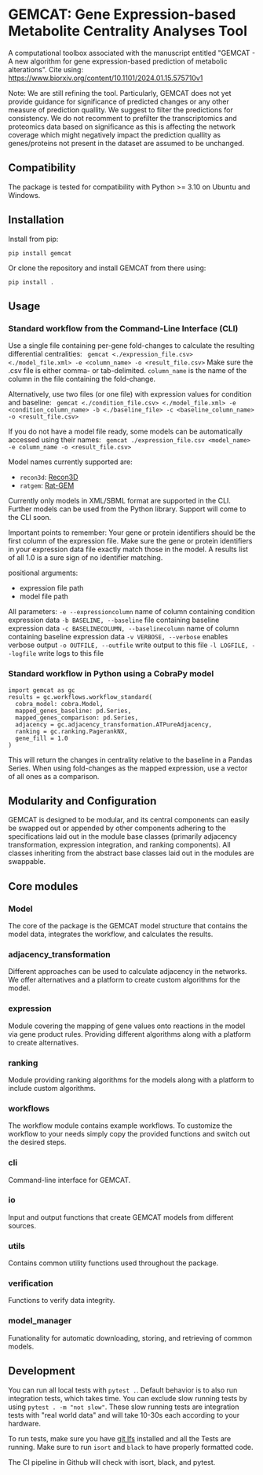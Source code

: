 # GEMCAT: Gene Expression-based Metabolite Centrality Analyses Tool
A computational toolbox associated with the manuscript entitled "GEMCAT - A new algorithm for gene expression-based prediction of metabolic alterations". 
Cite using: https://www.biorxiv.org/content/10.1101/2024.01.15.575710v1

Note: We are still refining the tool. Particularly, GEMCAT does not yet provide guidance for significance of predicted changes or any other measure of prediction quallity. We suggest to filter the predictions  for consistency. We do not recomment to prefilter the transcriptomics and proteomics data based on significance as this is affecting the network coverage which might negatively impact the prediction quallity as genes/proteins not present in the dataset are assumed to be unchanged. 

## Compatibility
The package is tested for compatibility with Python >= 3.10 on Ubuntu and Windows.

## Installation
Install from pip:

```pip install gemcat```

Or clone the repository and install GEMCAT from there using:  

```pip install .```


## Usage

### Standard workflow from the Command-Line Interface (CLI)

Use a single file containing per-gene fold-changes to calculate the resulting differential centralities:
``` gemcat <./expression_file.csv> <./model_file.xml> -e <column_name> -o <result_file.csv>```
Make sure the .csv file is either comma- or tab-delimited.
`column_name` is the name of the column in the file containing the fold-change.

Alternatively, use two files (or one file) with expression values for condition and baseline:
``` gemcat <./condition_file.csv> <./model_file.xml> -e <condition_column_name> -b <./baseline_file> -c <baseline_column_name> -o <result_file.csv>```

If you do not have a model file ready, some models can be automatically accessed using their names:
``` gemcat ./expression_file.csv <model_name> -e column_name -o <result_file.csv>```

Model names currently supported are:
- ```recon3d```: [Recon3D](http://bigg.ucsd.edu/models/Recon3D)
- ```ratgem```: [Rat-GEM](https://github.com/SysBioChalmers/Rat-GEM)


Currently only models in XML/SBML format are supported in the CLI.
Further models can be used from the Python library.
Support will come to the CLI soon.

Important points to remember:
Your gene or protein identifiers should be the first column of the expression file.
Make sure the gene or protein identifiers in your expression data file exactly match those in the model.
A results list of all 1.0 is a sure sign of no identifier matching.

positional arguments:
- expression file path
- model file path

All parameters:
`-e --expressioncolumn` name of column containing condition expression data
`-b BASELINE, --baseline` file containing baseline expression data
`-c BASELINECOLUMN, --baselinecolumn` name of column containing baseline expression data
`-v VERBOSE, --verbose` enables verbose output
`-o OUTFILE, --outfile` write output to this file
`-l LOGFILE, --logfile` write logs to this file


### Standard workflow in Python using a CobraPy model
```
import gemcat as gc
results = gc.workflows.workflow_standard(
  cobra_model: cobra.Model,
  mapped_genes_baseline: pd.Series,
  mapped_genes_comparison: pd.Series,
  adjacency = gc.adjacency_transformation.ATPureAdjacency,
  ranking = gc.ranking.PagerankNX,
  gene_fill = 1.0
)
```
This will return the changes in centrality relative to the baseline in a Pandas Series.
When using fold-changes as the mapped expression, use a vector of all ones as a comparison.

## Modularity and Configuration
GEMCAT is designed to be modular, and its central components can easily be swapped out or appended by other components 
adhering to the specifications laid out in the module base classes (primarily adjacency transformation, expression integration, and ranking components).
All classes inheriting from the abstract base classes laid out in the modules are swappable.

## Core modules
### Model
The core of the package is the GEMCAT model structure that contains the model data, integrates the workflow, and calculates the results.
### adjacency_transformation
Different approaches can be used to calculate adjacency in the networks.
We offer alternatives and a platform to create custom algorithms for the model.
### expression
Module covering the mapping of gene values onto reactions in the model via gene product rules.
Providing different algorithms along with a platform to create alternatives.
### ranking
Module providing ranking algorithms for the models along with a platform to include custom algorithms.
### workflows
The workflow module contains example workflows.
To customize the workflow to your needs simply copy the provided functions and switch out the desired steps.
### cli
Command-line interface for GEMCAT.
### io
Input and output functions that create GEMCAT models from different sources.
### utils
Contains common utility functions used throughout the package.
### verification
Functions to verify data integrity.
### model_manager
Funationality for automatic downloading, storing, and retrieving of common models.


## Development
You can run all local tests with `pytest .`. Default behavior is to also run integration tests, which takes time.
You can exclude slow running tests by using `pytest . -m "not slow"`.
These slow running tests are integration tests with "real world data" and will take 10-30s each according to your hardware.

To run tests, make sure you have [git lfs](https://git-lfs.com/) installed and all the Tests are running.
Make sure to run `isort` and `black` to have properly formatted code.

The CI pipeline in Github will check with isort, black, and pytest.
